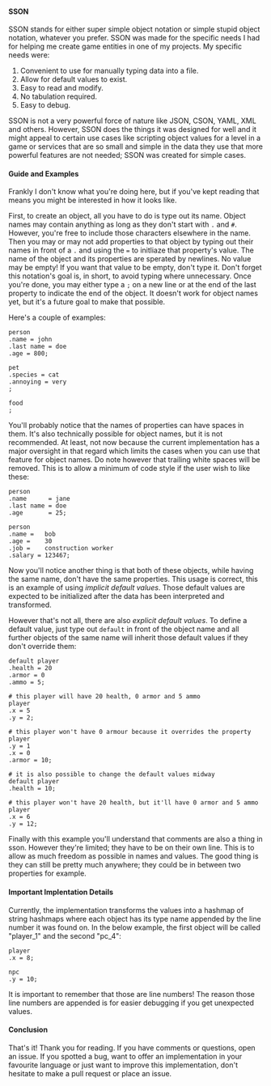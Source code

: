 #### SSON ####
SSON stands for either super simple object notation or simple stupid object notation, whatever you prefer.
SSON was made for the specific needs I had for helping me create game entities in one of my projects.
My specific needs were:
1. Convenient to use for manually typing data into a file.
2. Allow for default values to exist.
3. Easy to read and modify.
4. No tabulation required.
5. Easy to debug.

SSON is not a very powerful force of nature like JSON, CSON, YAML, XML and others. However, SSON does the things it was designed for well and it might appeal to certain use cases like scripting object values for a level in a game or services that are so small and simple in the data they use that more powerful features are not needed; SSON was created for simple cases.

#### Guide and Examples ####
Frankly I don't know what you're doing here, but if you've kept reading that means you might be interested in how it looks like.

First, to create an object, all you have to do is type out its name. Object names may contain anything as long as they don't start with `.` and `#`. However, you're free to include those characters elsewhere in the name. Then you may or may not add properties to that object by typing out their names in front of a `.` and using the `=` to initliaze that property's value. The name of the object and its properties are sperated by newlines. No value may be empty! If you want that value to be empty, don't type it. Don't forget this notation's goal is, in short, to avoid typing where unnecessary. Once you're done, you may either type a `;` on a new line or at the end of the last property to indicate the end of the object. It doesn't work for object names yet, but it's a future goal to make that possible.

Here's a couple of examples:
```sson
person
.name = john
.last name = doe
.age = 800;

pet
.species = cat
.annoying = very
;

food
;
```
You'll probably notice that the names of properties can have spaces in them. It's also technically possible for object names, but it is not recommended. At least, not now because the current implementation has a major oversight in that regard which limits the cases when you can use that feature for object names. Do note however that trailing white spaces will be removed. This is to allow a minimum of code style if the user wish to like these:
```sson
person
.name      = jane
.last name = doe
.age       = 25;

person
.name =   bob
.age =    30
.job =    construction worker
.salary = 123467;
```
Now you'll notice another thing is that both of these objects, while having the same name, don't have the same properties. This usage is correct, this is an example of using *implicit default values*. Those default values are expected to be initialized after the data has been interpreted and transformed.

However that's not all, there are also *explicit default values*. To define a default value, just type out `default` in front of the object name and all further objects of the same name will inherit those default values if they don't override them:
```
default player
.health = 20
.armor = 0
.ammo = 5;

# this player will have 20 health, 0 armor and 5 ammo
player
.x = 5
.y = 2;

# this player won't have 0 armour because it overrides the property
player
.y = 1
.x = 0
.armor = 10;

# it is also possible to change the default values midway
default player
.health = 10;

# this player won't have 20 health, but it'll have 0 armor and 5 ammo
player
.x = 6
.y = 12;
```
Finally with this example you'll understand that comments are also a thing in sson. However they're limited; they have to be on their own line. This is to allow as much freedom as possible in names and values. The good thing is they can still be pretty much anywhere; they could be in between two properties for example.

#### Important Implentation Details ####
Currently, the implementation transforms the values into a hashmap of string hashmaps where each object has its type name appended by the line number it was found on. In the below example, the first object will be called "player_1" and the second "pc_4":
```sson
player
.x = 8;

npc
.y = 10;
```
It is important to remember that those are line numbers! The reason those line numbers are appended is for easier debugging if you get unexpected values.

#### Conclusion ####
That's it! Thank you for reading. If you have comments or questions, open an issue. If you spotted a bug, want to offer an implementation in your favourite language or just want to improve this implementation, don't hesitate to make a pull request or place an issue.
